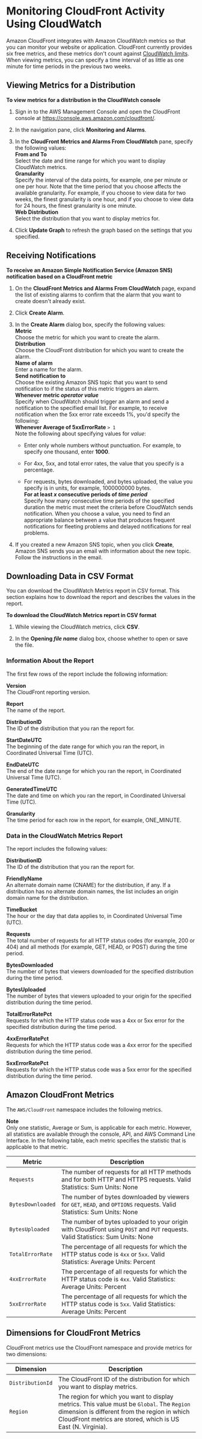 # Monitoring CloudFront Activity Using CloudWatch<a name="monitoring-using-cloudwatch"></a>

Amazon CloudFront integrates with Amazon CloudWatch metrics so that you can monitor your website or application\. CloudFront currently provides six free metrics, and these metrics don't count against [CloudWatch limits](http://docs.aws.amazon.com/AmazonCloudWatch/latest/DeveloperGuide/cloudwatch_limits.html)\. When viewing metrics, you can specify a time interval of as little as one minute for time periods in the previous two weeks\.

## Viewing Metrics for a Distribution<a name="viewing-metrics"></a><a name="monitoring-using-cloudwatch-procedure"></a>

**To view metrics for a distribution in the CloudWatch console**

1. Sign in to the AWS Management Console and open the CloudFront console at [https://console\.aws\.amazon\.com/cloudfront/](https://console.aws.amazon.com/cloudfront/)\.

1. In the navigation pane, click **Monitoring and Alarms**\.

1. In the **CloudFront Metrics and Alarms From CloudWatch** pane, specify the following values:   
**From and To**  
Select the date and time range for which you want to display CloudWatch metrics\.  
**Granularity**  
Specify the interval of the data points, for example, one per minute or one per hour\. Note that the time period that you choose affects the available granularity\. For example, if you choose to view data for two weeks, the finest granularity is one hour, and if you choose to view data for 24 hours, the finest granularity is one minute\.  
**Web Distribution**  
Select the distribution that you want to display metrics for\.

1. Click **Update Graph** to refresh the graph based on the settings that you specified\.

## Receiving Notifications<a name="receiving-notifications"></a><a name="alarming-using-cloudwatch-procedure"></a>

**To receive an Amazon Simple Notification Service \(Amazon SNS\) notification based on a CloudFront metric**

1. On the **CloudFront Metrics and Alarms From CloudWatch** page, expand the list of existing alarms to confirm that the alarm that you want to create doesn't already exist\.

1. Click **Create Alarm**\.

1. In the **Create Alarm** dialog box, specify the following values:   
**Metric**  
Choose the metric for which you want to create the alarm\.  
**Distribution**  
Choose the CloudFront distribution for which you want to create the alarm\.  
****Name of alarm****  
Enter a name for the alarm\.  
**Send notification to**  
Choose the existing Amazon SNS topic that you want to send notification to if the status of this metric triggers an alarm\.   
****Whenever** metric *operator value***  
Specify when CloudWatch should trigger an alarm and send a notification to the specified email list\. For example, to receive notification when the 5xx error rate exceeds 1%, you'd specify the following:  
**Whenever Average of 5xxErrorRate** `> 1`  
Note the following about specifying values for *value*:  

   + Enter only whole numbers without punctuation\. For example, to specify one thousand, enter **1000**\.

   + For 4xx, 5xx, and total error rates, the value that you specify is a percentage\.

   + For requests, bytes downloaded, and bytes uploaded, the value you specify is in units, for example, 1000000000 bytes\.  
****For at least** *x* **consecutive periods of** *time period***  
Specify how many consecutive time periods of the specified duration the metric must meet the criteria before CloudWatch sends notification\. When you choose a value, you need to find an appropriate balance between a value that produces frequent notifications for fleeting problems and delayed notifications for real problems\.

1. If you created a new Amazon SNS topic, when you click **Create**, Amazon SNS sends you an email with information about the new topic\. Follow the instructions in the email\. 

## Downloading Data in CSV Format<a name="cloudwatch-csv"></a>

You can download the CloudWatch Metrics report in CSV format\. This section explains how to download the report and describes the values in the report\.<a name="cloudwatch-csv-procedure"></a>

**To download the CloudWatch Metrics report in CSV format**

1. While viewing the CloudWatch metrics, click **CSV**\.

1. In the **Opening *file name*** dialog box, choose whether to open or save the file\.

### Information About the Report<a name="cloudwatch-csv-header"></a>

The first few rows of the report include the following information:

**Version**  
The CloudFront reporting version\.

**Report**  
The name of the report\.

**DistributionID**  
The ID of the distribution that you ran the report for\.

**StartDateUTC**  
The beginning of the date range for which you ran the report, in Coordinated Universal Time \(UTC\)\.

**EndDateUTC**  
The end of the date range for which you ran the report, in Coordinated Universal Time \(UTC\)\.

**GeneratedTimeUTC**  
The date and time on which you ran the report, in Coordinated Universal Time \(UTC\)\.

**Granularity**  
The time period for each row in the report, for example, ONE\_MINUTE\. 

### Data in the CloudWatch Metrics Report<a name="cloudwatch-csv-data"></a>

The report includes the following values:

**DistributionID**  
The ID of the distribution that you ran the report for\.

**FriendlyName**  
An alternate domain name \(CNAME\) for the distribution, if any\. If a distribution has no alternate domain names, the list includes an origin domain name for the distribution\.

**TimeBucket**  
The hour or the day that data applies to, in Coordinated Universal Time \(UTC\)\.

**Requests**  
The total number of requests for all HTTP status codes \(for example, 200 or 404\) and all methods \(for example, GET, HEAD, or POST\) during the time period\.

**BytesDownloaded**  
The number of bytes that viewers downloaded for the specified distribution during the time period\.

**BytesUploaded**  
The number of bytes that viewers uploaded to your origin for the specified distribution during the time period\.

**TotalErrorRatePct**  
Requests for which the HTTP status code was a 4xx or 5xx error for the specified distribution during the time period\.

**4xxErrorRatePct**  
Requests for which the HTTP status code was a 4xx error for the specified distribution during the time period\.

**5xxErrorRatePct**  
Requests for which the HTTP status code was a 5xx error for the specified distribution during the time period\.

## Amazon CloudFront Metrics<a name="cloudfront-metrics"></a>

The `AWS/CloudFront` namespace includes the following metrics\.

**Note**  
Only one statistic, Average or Sum, is applicable for each metric\. However, all statistics are available through the console, API, and AWS Command Line Interface\. In the following table, each metric specifies the statistic that is applicable to that metric\.


| Metric | Description | 
| --- | --- | 
|  `Requests` |  The number of requests for all HTTP methods and for both HTTP and HTTPS requests\. Valid Statistics: Sum Units: None  | 
|  `BytesDownloaded` |  The number of bytes downloaded by viewers for `GET`, `HEAD`, and `OPTIONS` requests\. Valid Statistics: Sum Units: None  | 
| `BytesUploaded` | The number of bytes uploaded to your origin with CloudFront using `POST` and `PUT` requests\. Valid Statistics: Sum Units: None  | 
| `TotalErrorRate` | The percentage of all requests for which the HTTP status code is `4xx` or `5xx`\. Valid Statistics: Average Units: Percent  | 
| `4xxErrorRate` | The percentage of all requests for which the HTTP status code is `4xx`\. Valid Statistics: Average Units: Percent  | 
| `5xxErrorRate` | The percentage of all requests for which the HTTP status code is `5xx`\. Valid Statistics: Average Units: Percent  | 

## Dimensions for CloudFront Metrics<a name="cloudfront-metricdimensions"></a>

CloudFront metrics use the CloudFront namespace and provide metrics for two dimensions:


| Dimension | Description | 
| --- | --- | 
| `DistributionId` | The CloudFront ID of the distribution for which you want to display metrics\. | 
| `Region` | The region for which you want to display metrics\. This value must be `Global`\. The `Region` dimension is different from the region in which CloudFront metrics are stored, which is US East \(N\. Virginia\)\.  | 